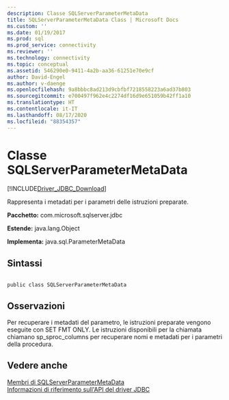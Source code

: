```yaml
---
description: Classe SQLServerParameterMetaData
title: SQLServerParameterMetaData Class | Microsoft Docs
ms.custom: ''
ms.date: 01/19/2017
ms.prod: sql
ms.prod_service: connectivity
ms.reviewer: ''
ms.technology: connectivity
ms.topic: conceptual
ms.assetid: 546290e0-9411-4a2b-aa36-61251e70e9cf
author: David-Engel
ms.author: v-daenge
ms.openlocfilehash: 9a8bbbc8ad213d9cbfbf7218558223a6ad37b803
ms.sourcegitcommit: e700497f962e4c2274df16d9e651059b42ff1a10
ms.translationtype: HT
ms.contentlocale: it-IT
ms.lasthandoff: 08/17/2020
ms.locfileid: "88354357"
---
```

# <a name="sqlserverparametermetadata-class"></a>Classe SQLServerParameterMetaData
[!INCLUDE[Driver_JDBC_Download](../../../includes/driver_jdbc_download.md)]

  Rappresenta i metadati per i parametri delle istruzioni preparate.  
  
 **Pacchetto:** com.microsoft.sqlserver.jdbc  
  
 **Estende:** java.lang.Object  
  
 **Implementa:** java.sql.ParameterMetaData  
  
## <a name="syntax"></a>Sintassi  
  
```  
  
public class SQLServerParameterMetaData  
```  
  
## <a name="remarks"></a>Osservazioni  
 Per recuperare i metadati del parametro, le istruzioni preparate vengono eseguite con SET FMT ONLY. Le istruzioni disponibili per la chiamata chiamano sp_sproc_columns per recuperare nomi e metadati per i parametri della procedura.  
  
## <a name="see-also"></a>Vedere anche  
 [Membri di SQLServerParameterMetaData](../../../connect/jdbc/reference/sqlserverparametermetadata-members.md)   
 [Informazioni di riferimento sull'API del driver JDBC](../../../connect/jdbc/reference/jdbc-driver-api-reference.md)  
  
  
